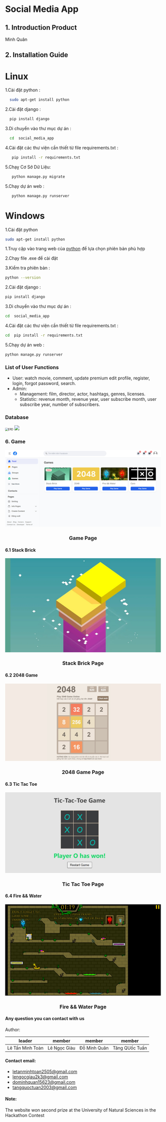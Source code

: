 # Social Media App
## 1. Introduction Product

Minh Quân

## 2. Installation Guide

# Linux

1.Cài đặt python : 
 ```bash
   sudo apt-get install python 
   ```

2.Cài đặt django : 
 ```bash
   pip install django 
   ```

3.Di chuyển vào thư mục dự án : 

 ```bash
   cd  social_media_app
   ```

4.Cài đặt các thư viện cần thiết từ file requirements.txt : 

```bash
   pip install -r requirements.txt
   ```
5.Chạỵ Cơ Sở Dữ Liệu: 
```bash
   python manage.py migrate
   ```

5.Chạy dự án web : 
```bash
   python manage.py runserver
   ```



# Windows
1.Cài đặt python
```bash
sudo apt-get install python 
```

1.Truy cập vào trang web của [python](https://www.python.org/downloads/) để lựa chọn phiên bản phù hợp
    
   2.Chạy file .exe để cài đặt
   
   3.Kiểm tra phiên bản : 
   ```bash
   python --version 
   ```
   
   
2.Cài đặt django : 
```bash
pip install django
```


3.Di chuyển vào thư mục dự án :
```bash
cd  social_media_app
```

4.Cài đặt các thư viện cần thiết từ file requirements.txt : 
```bash
cd  pip install -r requirements.txt
```

5.Chạy dự án web :
```bash
python manage.py runserver
```



### List of User Functions

- User: watch movie, comment, update premium edit profile, register, login, forgot password, search.
- Admin: 
    - Management: film, director, actor, hashtags, genres, licenses.
    - Statistic: revenue month, revenue year, user subscribe month, user subscribe year, number of subscribers.

### Database

<img src="so\source\ERD.png" style="zoom:60%;" alt ="ERD"/>
<img src="SOCIAL_MEDIA_APP\asset"/>

### 6. Game
<img src="game.jpg" style="zoom:60%" alt="game"/>
<h3 align="center">Game Page</h3>

#### 6.1 Stack Brick


<img src="game_star.jpg" style="zoom:60%" alt="game"/>
<h3 align="center">Stack Brick Page</h3>

#### 6.2 2048 Game

<img src="2048.jpg" style="zoom:60%" alt="usecase" />
<h3 align="center">2048 Game Page</h3>

#### 6.3 Tic Tac Toe

<img src="TicTacToe.jpg" style="zoom:60%" alt="usecase" />
<h3 align="center">Tic Tac Toe Page</h3>

#### 6.4 Fire && Water

<img src="game_fire.jpg" style="zoom:60%" alt="usecase" />
<h3 align="center">Fire && Water Page</h3>

#### Any question you can contact with us


Author:

| leader                | member       | member         | member         |
|-----------------------|--------------|----------------|----------------|
|Lê Tấn Minh Toàn       | Lê Ngọc Giàu | Đỗ Minh Quân   | Tăng QUốc Tuấn |


#### Contact email:
- [letanminhtoan2505@gmail.com](mailto:letanminhtoan2505@gmail.com)
- [lengocgiau2k3@gmail.com](mailto:lengocgiau2k3@gmail.com)
- [dominhquan15623@gmail.com](mailto:dominhquan15623@gmail.com)
- [tangquoctuan2003@gmail.com](mailto:tangquoctuan2003@gmail.com)


#### Note:
The website won second prize at the University of Natural Sciences in the Hackathon Contest



[def]: ocial_media_app\asset\game
